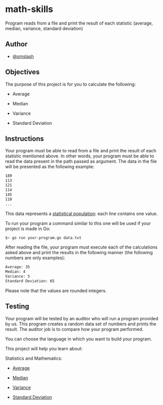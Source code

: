 # math-skills

Program reads from a file and print the result of each statistic (average, median, variance, standard deviation)

## Author

* [@smslash](https://github.com/smslash)

## Objectives

The purpose of this project is for you to calculate the following:

- Average

- Median

- Variance

- Standard Deviation

## Instructions

Your program must be able to read from a file and print the result of each statistic mentioned above. In other words, your program must be able to read the data present in the path passed as argument. The data in the file will be presented as the following example:

```bash
189
113
121
114
145
110
...
```

This data represents a [statistical population](https://en.wikipedia.org/wiki/Statistical_population): each line contains one value.

To run your program a command similar to this one will be used if your project is made in Go:

```bash
$> go run your-program.go data.txt
```

After reading the file, your program must execute each of the calculations asked above and print the results in the following manner (the following numbers are only examples):

```bash
Average: 35
Median: 4
Variance: 5
Standard Deviation: 65
```

Please note that the values are rounded integers.

## Testing

Your program will be tested by an auditor who will run a program provided by us. This program creates a random data set of numbers and prints the result. The auditor job is to compare how your program performed.

You can choose the language in which you want to build your program.

This project will help you learn about:

Statistics and Mathematics:

- [Average](https://en.wikipedia.org/wiki/Average)

- [Median](https://en.wikipedia.org/wiki/Median)

- [Variance](https://en.wikipedia.org/wiki/Variance)

- [Standard Deviation](https://en.wikipedia.org/wiki/Standard_deviation)